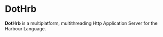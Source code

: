 # DotHrb

**DotHrb** is a multiplatform, multithreading Http Application Server for the Harbour Language.
